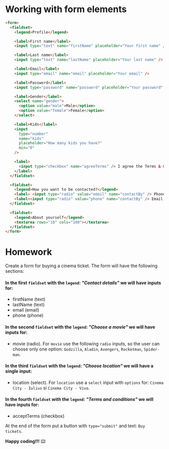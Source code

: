 # Working with form elements

```html
<form>
  <fieldset>
    <legend>Profile</legend>

    <label>First name</label>
    <input type="text" name="firstName" placeholder="Your first name" />

    <label>Last name</label>
    <input type="text" name="lastName" placeholder="Your last name" />

    <label>Email</label>
    <input type="email" name="email" placeholder="Your email" />

    <label>Password</label>
    <input type="password" name="password" placeholder="Your password" />

    <label>Gender</label>
    <select name="gender">
      <option value="male">Male</option>
      <option value="female">Female</option>
    </select>

    <label>Kids</label>
    <input
      type="number"
      name="kids"
      placeholder="How many kids you have?"
      min="0"
    />

    <label>
      <input type="checkbox" name="agreeTerms" /> I agree the Terms & Conditions
    </label>
  </fieldset>

  <fieldset>
    <legend>How you want to be contacted?</legend>
    <label> <input type="radio" value="email" name="contactBy" /> Phone </label>
    <label><input type="radio" value="phone" name="contactBy" /> Email </label>
  </fieldset>

  <fieldset>
    <legend>About yourself</legend>
    <textarea rows="10" cols="100"></textarea>
  </fieldset>
</form>
```

# Homework

Create a form for buying a cinema ticket. The form will have the following sections:

#### In the first `fieldset` with the `legend`: _"Contact details"_ we will have inputs for:

- firstName (text)
- lastName (text)
- email (email)
- phone (phone)

#### In the second `fieldset` with the `legend`: _"Choose a movie"_ we will have inputs for:

- movie (radio). For `movie` use the following `radio` inputs, so the user can choose only one option: `Godzilla`, `Aladin`, `Avengers`, `Rocketman`, `Spider-man`.

#### In the third `fieldset` with the `legend`: _"Choose location"_ we will have a single input:

- location (select). For `location` use a `select` input with `options` for: `Cinema City - Iulius` si `Cinema City - Vivo`.

#### In the fourth `fieldset` with the `legend`: _"Terms and conditions"_ we will have inputs for:

- acceptTerms (checkbox)

At the end of the form put a button with `type="submit"` and text: `Buy tickets`.

**Happy coding!!!** ⌨️
